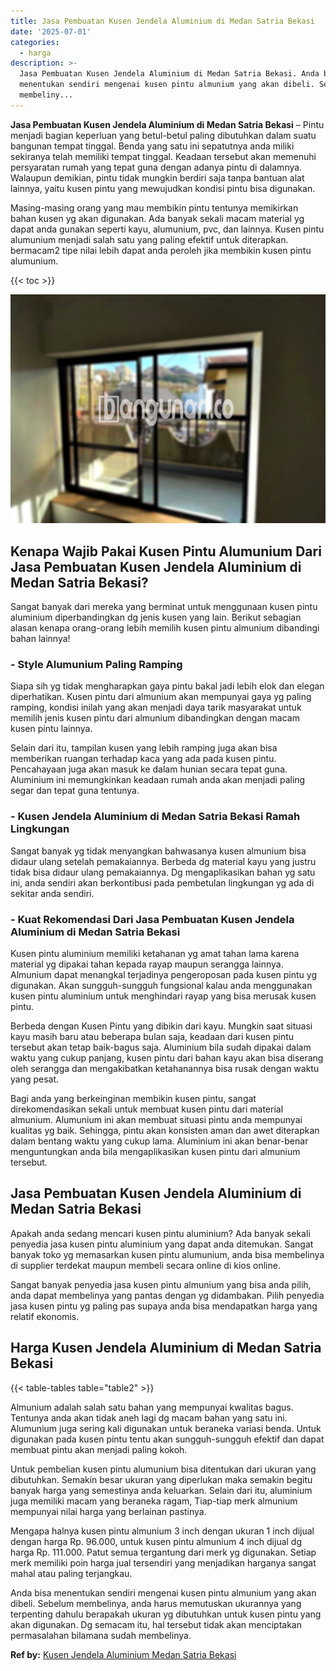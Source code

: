 ```yaml
---
title: Jasa Pembuatan Kusen Jendela Aluminium di Medan Satria Bekasi
date: '2025-07-01'
categories:
  - harga
description: >-
  Jasa Pembuatan Kusen Jendela Aluminium di Medan Satria Bekasi. Anda bisa
  menentukan sendiri mengenai kusen pintu almunium yang akan dibeli. Sebelum
  membeliny...
---
```


**Jasa Pembuatan Kusen Jendela Aluminium di Medan Satria Bekasi** – Pintu menjadi bagian keperluan yang betul-betul paling dibutuhkan dalam suatu bangunan tempat tinggal. Benda yang satu ini sepatutnya anda miliki sekiranya telah memiliki tempat tinggal. Keadaan tersebut akan memenuhi persyaratan rumah yang tepat guna dengan adanya pintu di dalamnya. Walaupun demikian, pintu tidak mungkin berdiri saja tanpa bantuan alat lainnya, yaitu kusen pintu yang mewujudkan kondisi pintu bisa digunakan.

Masing-masing orang yang mau membikin pintu tentunya memikirkan bahan kusen yg akan digunakan. Ada banyak sekali macam material yg dapat anda gunakan seperti kayu, alumunium, pvc, dan lainnya. Kusen pintu alumunium menjadi salah satu yang paling efektif untuk diterapkan. bermacam2 tipe nilai lebih dapat anda peroleh jika membikin kusen pintu alumunium.

{{< toc >}}

![Jasa Pembuatan Kusen Jendela Aluminium di Medan Satria Bekasi](/images/harga-kusen-jendela-alumunium-06.png)

## Kenapa Wajib Pakai Kusen Pintu Alumunium Dari Jasa Pembuatan Kusen Jendela Aluminium di Medan Satria Bekasi?

Sangat banyak dari mereka yang berminat untuk menggunaan kusen pintu aluminium diperbandingkan dg jenis kusen yang lain. Berikut sebagian alasan kenapa orang-orang lebih memilih kusen pintu almunium dibandingi bahan lainnya!

### \- Style Alumunium Paling Ramping

Siapa sih yg tidak mengharapkan gaya pintu bakal jadi lebih elok dan elegan diperhatikan. Kusen pintu dari almunium akan mempunyai gaya yg paling ramping, kondisi inilah yang akan menjadi daya tarik masyarakat untuk memilih jenis kusen pintu dari almunium dibandingkan dengan macam kusen pintu lainnya.

Selain dari itu, tampilan kusen yang lebih ramping juga akan bisa memberikan ruangan terhadap kaca yang ada pada kusen pintu. Pencahayaan juga akan masuk ke dalam hunian secara tepat guna. Aluminium ini memungkinkan keadaan rumah anda akan menjadi paling segar dan tepat guna tentunya.

### \- Kusen Jendela Aluminium di Medan Satria Bekasi Ramah Lingkungan

Sangat banyak yg tidak menyangkan bahwasanya kusen almunium bisa didaur ulang setelah pemakaiannya. Berbeda dg material kayu yang justru tidak bisa didaur ulang pemakaiannya. Dg mengaplikasikan bahan yg satu ini, anda sendiri akan berkontibusi pada pembetulan lingkungan yg ada di sekitar anda sendiri.

### \- Kuat Rekomendasi Dari Jasa Pembuatan Kusen Jendela Aluminium di Medan Satria Bekasi

Kusen pintu aluminium memiliki ketahanan yg amat tahan lama karena material yg dipakai tahan kepada rayap maupun serangga lainnya. Almunium dapat menangkal terjadinya pengeroposan pada kusen pintu yg digunakan. Akan sungguh-sungguh fungsional kalau anda menggunakan kusen pintu aluminium untuk menghindari rayap yang bisa merusak kusen pintu.

Berbeda dengan Kusen Pintu yang dibikin dari kayu. Mungkin saat situasi kayu masih baru atau beberapa bulan saja, keadaan dari kusen pintu tersebut akan tetap baik-bagus saja. Aluminium bila sudah dipakai dalam waktu yang cukup panjang, kusen pintu dari bahan kayu akan bisa diserang oleh serangga dan mengakibatkan ketahanannya bisa rusak dengan waktu yang pesat.

Bagi anda yang berkeinginan membikin kusen pintu, sangat direkomendasikan sekali untuk membuat kusen pintu dari material almunium. Alumunium ini akan membuat situasi pintu anda mempunyai kualitas yg baik. Sehingga, pintu akan konsisten aman dan awet diterapkan dalam bentang waktu yang cukup lama. Aluminium ini akan benar-benar menguntungkan anda bila mengaplikasikan kusen pintu dari almunium tersebut.

## Jasa Pembuatan Kusen Jendela Aluminium di Medan Satria Bekasi

Apakah anda sedang mencari kusen pintu aluminium? Ada banyak sekali penyedia jasa kusen pintu aluminium yang dapat anda ditemukan. Sangat banyak toko yg memasarkan kusen pintu alumunium, anda bisa membelinya di supplier terdekat maupun membeli secara online di kios online.

Sangat banyak penyedia jasa kusen pintu almunium yang bisa anda pilih, anda dapat membelinya yang pantas dengan yg didambakan. Pilih penyedia jasa kusen pintu yg paling pas supaya anda bisa mendapatkan harga yang relatif ekonomis.

## Harga Kusen Jendela Aluminium di Medan Satria Bekasi

{{< table-tables table="table2" >}}

Almunium adalah salah satu bahan yang mempunyai kwalitas bagus. Tentunya anda akan tidak aneh lagi dg macam bahan yang satu ini. Alumunium juga sering kali digunakan untuk beraneka variasi benda. Untuk digunakan pada kusen pintu tentu akan sungguh-sungguh efektif dan dapat membuat pintu akan menjadi paling kokoh.

Untuk pembelian kusen pintu alumunium bisa ditentukan dari ukuran yang dibutuhkan. Semakin besar ukuran yang diperlukan maka semakin begitu banyak harga yang semestinya anda keluarkan. Selain dari itu, aluminium juga memiliki macam yang beraneka ragam, Tiap-tiap merk almunium mempunyai nilai harga yang berlainan pastinya.

Mengapa halnya kusen pintu almunium 3 inch dengan ukuran 1 inch dijual dengan harga Rp. 96.000, untuk kusen pintu almunium 4 inch dijual dg harga Rp. 111.000. Patut semua tergantung dari merk yg digunakan. Setiap merk memiliki poin harga jual tersendiri yang menjadikan harganya sangat mahal atau paling terjangkau.

Anda bisa menentukan sendiri mengenai kusen pintu almunium yang akan dibeli. Sebelum membelinya, anda harus memutuskan ukurannya yang terpenting dahulu berapakah ukuran yg dibutuhkan untuk kusen pintu yang akan digunakan. Dg semacam itu, hal tersebut tidak akan menciptakan permasalahan bilamana sudah membelinya.

**Ref by:** [Kusen Jendela Aluminium Medan Satria Bekasi](https://id.wikipedia.org/wiki/Kusen)
